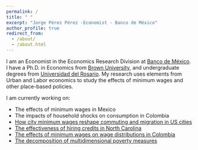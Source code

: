 ```yaml
---
permalink: /
title: " "
excerpt: "Jorge Pérez Pérez -Economist - Banco de México"
author_profile: true
redirect_from: 
  - /about/
  - /about.html
---
```


I am an Economist in the Economics Research Division at [Banco de México](http://www.banxico.org.mx). I have a Ph.D. in Economics from [Brown University](https://www.brown.edu/academics/economics/), and undergraduate degrees from [Universidad del Rosario](http://www.urosario.edu.co/Facultad-de-Economia/Inicio/). My research uses elements from Urban and Labor economics to study the effects of minimum wages and other place-based policies. 

I am currently working on:
* The effects of minimum wages in Mexico
* The impacts of household shocks on consumption in Colombia
* [How city minimum wages reshape commuting and migration in US cities](/research/2017-10-10-city-minimum-wages) 
* [The effectiveness of hiring credits in North Carolina](/research/2018-9-20-nc-hiring-credits)
* [The effects of minimum wages on wage distributions in Colombia](/research/2019-04-15-minimum-wages-formal-informal)
* [The decomposition of multidimensional poverty measures](/research/2018-03-20-unpacking-the-mpi)


